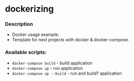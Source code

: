 # dockerizing

### Description
* Docker usage example;
* Template for next projects with docker & docker-compose.


### Available scripts:
* `docker-compose build` - build application
* `docker-compose up` - run application
* `docker-compose up --build` - run and build? application
